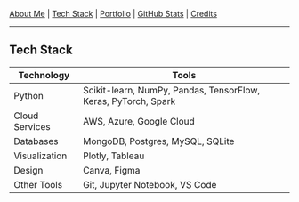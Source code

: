 [About Me](/about.md) | [Tech Stack](/tech-stack.md) | [Portfolio](/portfolio.md) | [GitHub Stats](/github-stats.md) | [Credits](/credits.md)

---
## Tech Stack

| Technology | Tools |
| --- | --- |
| Python | Scikit-learn, NumPy, Pandas, TensorFlow, Keras, PyTorch, Spark |
| Cloud Services | AWS, Azure, Google Cloud |
| Databases | MongoDB, Postgres, MySQL, SQLite |
| Visualization | Plotly, Tableau |
| Design | Canva, Figma |
| Other Tools | Git, Jupyter Notebook, VS Code |
